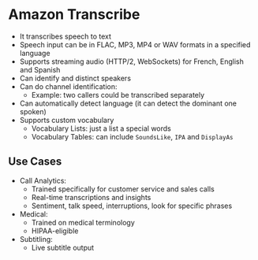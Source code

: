 # Amazon Transcribe

- It transcribes speech to text
- Speech input can be in FLAC, MP3, MP4 or WAV formats in a specified language
- Supports streaming audio (HTTP/2, WebSockets) for French, English and Spanish
- Can identify and distinct speakers
- Can do channel identification:
    - Example: two callers could be transcribed separately
- Can automatically detect language (it can detect the dominant one spoken)
- Supports custom vocabulary
    - Vocabulary Lists: just a list a special words
    - Vocabulary Tables: can include `SoundsLike`, `IPA` and `DisplayAs`

## Use Cases

- Call Analytics:
    - Trained specifically for customer service and sales calls
    - Real-time transcriptions and insights
    - Sentiment, talk speed, interruptions, look for specific phrases
- Medical:
    - Trained on medical terminology
    - HIPAA-eligible
- Subtitling:
    - Live subtitle output